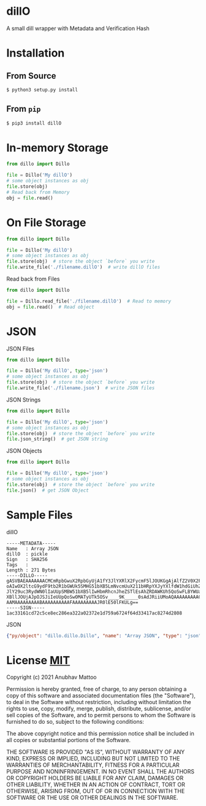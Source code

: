 # dillO

A small dill wrapper with Metadata and Verification Hash

# Installation

## From Source
```bash
$ python3 setup.py install
```

## From `pip`
```bash
$ pip3 install dillO
```

# In-memory Storage
```python
from dillo import Dillo

file = Dillo('My dillO')
# some object instances as obj
file.store(obj)
# Read back from Memory
obj = file.read()
```
# On File Storage
```python
from dillo import Dillo

file = Dillo('My dillO')
# some object instances as obj
file.store(obj)  # store the object `before` you write
file.write_file('./filename.dillO')  # write dillO files
``` 
Read back from Files
```python
from dillo import Dillo

file = Dillo.read_file('./filename.dillO')  # Read to memory
obj = file.read()  # Read object
```
# JSON
JSON Files
```python
from dillo import Dillo

file = Dillo('My dillO', type='json')
# some object instances as obj
file.store(obj)  # store the object `before` you write
file.write_file('./filename.json')  # write JSON files
```
JSON Strings
```python
from dillo import Dillo

file = Dillo('My dillO', type='json')
# some object instances as obj
file.store(obj)  # store the object `before` you write
file.json_string()  # get JSON string
```
JSON Objects
```python
from dillo import Dillo

file = Dillo('My dillO', type='json')
# some object instances as obj
file.store(obj)  # store the object `before` you write
file.json()  # get JSON Object
```
# Sample Files
dillO
```plaintext
-----METADATA-----
Name   : Array JSON
dillO  : pickle
Sign   : SHA256
Tags   : 
Length : 271 Bytes
-----DILLO-----
gASVBAEAAAAAAACMCmRpbGwuX2RpbGyUjA1fY3JlYXRlX2FycmF5lJOUKGgAjAlfZ2V0X2F0dHKUk5R
oAIwOX2ltcG9ydF9tb2R1bGWUk5SMHG51bXB5LmNvcmUuX211bHRpYXJyYXlfdW1hdGiUhZRSlIwMX3
JlY29uc3RydWN0lIaUUpSMBW51bXB5lIwHbmRhcnJheZSTlEsAhZRDAWKUh5QoSwFLBYWUaA2MBWR0e
XBllJOUjAJpOJSJiIeUUpQoSwOMATyUTk5OSv____9K_____0sAdJRiiUMoAQAAAAAAAAACAAAAAAAA
AAMAAAAAAAAABAAAAAAAAAAFAAAAAAAAAJR0lE50lFKULg==
-----SIGN-----
1ac33161cd72c5ce8ec286ea322a02372e1d759a6724f64d33417ac8274d2808
```
JSON
```json
{"py/object": "dillo.dillo.Dillo", "name": "Array JSON", "type": "json", "sign": "SHA256", "protocol": null, "byref": false, "fmode": 2, "recurse": false, "_stream": {"py/b64": "gASVBAEAAAAAAACMCmRpbGwuX2RpbGyUjA1fY3JlYXRlX2FycmF5lJOUKGgAjAlfZ2V0X2F0dHKUk5RoAIwOX2ltcG9ydF9tb2R1bGWUk5SMHG51bXB5LmNvcmUuX211bHRpYXJyYXlfdW1hdGiUhZRSlIwMX3JlY29uc3RydWN0lIaUUpSMBW51bXB5lIwHbmRhcnJheZSTlEsAhZRDAWKUh5QoSwFLBYWUaA2MBWR0eXBllJOUjAJpOJSJiIeUUpQoSwOMATyUTk5OSv////9K/////0sAdJRiiUMoAQAAAAAAAAACAAAAAAAAAAMAAAAAAAAABAAAAAAAAAAFAAAAAAAAAJR0lE50lFKULg=="}, "ignore": false, "tags": {"py/set": []}, "hash": {"py/b64": "MWFjMzMxNjFjZDcyYzVjZThlYzI4NmVhMzIyYTAyMzcyZTFkNzU5YTY3MjRmNjRkMzM0MTdhYzgyNzRkMjgwOA=="}}
```
# License [MIT](https://choosealicense.com/licenses/mit/)
Copyright (c) 2021 Anubhav Mattoo

Permission is hereby granted, free of charge, to any person obtaining a copy
of this software and associated documentation files (the "Software"), to deal
in the Software without restriction, including without limitation the rights
to use, copy, modify, merge, publish, distribute, sublicense, and/or sell
copies of the Software, and to permit persons to whom the Software is
furnished to do so, subject to the following conditions:

The above copyright notice and this permission notice shall be included in all
copies or substantial portions of the Software.

THE SOFTWARE IS PROVIDED "AS IS", WITHOUT WARRANTY OF ANY KIND, EXPRESS OR
IMPLIED, INCLUDING BUT NOT LIMITED TO THE WARRANTIES OF MERCHANTABILITY,
FITNESS FOR A PARTICULAR PURPOSE AND NONINFRINGEMENT. IN NO EVENT SHALL THE
AUTHORS OR COPYRIGHT HOLDERS BE LIABLE FOR ANY CLAIM, DAMAGES OR OTHER
LIABILITY, WHETHER IN AN ACTION OF CONTRACT, TORT OR OTHERWISE, ARISING FROM,
OUT OF OR IN CONNECTION WITH THE SOFTWARE OR THE USE OR OTHER DEALINGS IN THE
SOFTWARE.